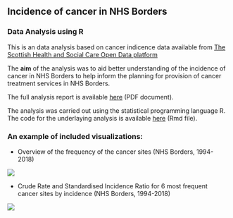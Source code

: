 ## Incidence of cancer in NHS Borders
### Data Analysis using R

This is an data analysis based on cancer indicence data available from [The Scottish Health and Social Care Open Data platform](https://www.opendata.nhs.scot/dataset/annual-cancer-incidence)

The **aim** of the analysis was to aid better understanding of the incidence of cancer in NHS Borders to help inform the planning for provision of cancer treatment services in NHS Borders.

The full analysis report is available [here](https://github.com/LenkaRo/cancer_rates_borders_project/blob/main/NHS_Borders_cancer_incidence.pdf) (PDF document).

The analysis was carried out using the statistical programming language R. The code for the underlaying analysis is available [here](https://github.com/LenkaRo/cancer_rates_borders_project/blob/main/NHS_Borders_cancer_incidence.Rmd) (Rmd file).

### An example of included visualizations:
* Overview of the frequency of the cancer sites (NHS Borders, 1994-2018)

![](/Users/codeclanstudent/codeclan_projects/NHS_cancer_incidence_project/graphs/plot_2_png)

* Crude Rate and Standardised Incidence Ratio for 6 most frequent cancer sites by incidence (NHS Borders, 1994-2018)

![](/Users/codeclanstudent/codeclan_projects/NHS_cancer_incidence_project/graphs/plot_4_png)
